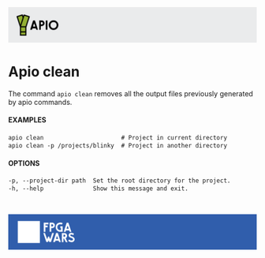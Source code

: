 ![](assets/apio-banner.svg)

# Apio clean

The command `apio clean` removes all the output files previously generated by apio commands.

#### EXAMPLES
```
apio clean                      # Project in current directory
apio clean -p /projects/blinky  # Project in another directory
```

#### OPTIONS
```
-p, --project-dir path  Set the root directory for the project.
-h, --help              Show this message and exit.
```

<br>

![](assets/fpgawars-banner.svg)